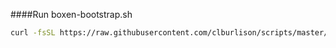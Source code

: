 ####Run boxen-bootstrap.sh
```bash
curl -fsSL https://raw.githubusercontent.com/clburlison/scripts/master/clburlison_scripts/personal/boxen-bootstrap.sh | sh
```